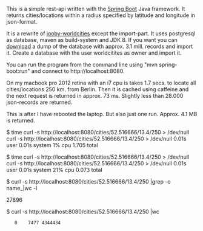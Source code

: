 This is a simple rest-api written with the [Spring Boot][3] Java framework. It returns cities/locations within a radius
specified by latitude and longitude in json-format.

It is a rewrite of [jooby-worldcities][2] except the import-part. It uses postgresql as database, maven as build-system
and JDK 8. If you want you can [download][1] a dump of the database with approx. 3.1 mill. records and import it.
Create a database with the user worldcitites as owner and import it.

You can run the program from the command line using "mvn spring-boot:run" and connect to http://localhost:8080.

On my macbook pro 2012 retina with an i7 cpu is takes 1.7 secs. to locate all cities/locations 250 km. from Berlin. Then it is cached using caffeine and the next request is returned in approx. 73 ms. Slightly less than 28.000 json-records are returned.

This is after I have rebooted the laptop. But also just one run. Approx. 4.1 MB is returned.

$ time curl -s http://localhost:8080/cities/52.516666/13.4/250 > /dev/null         
curl -s http://localhost:8080/cities/52.516666/13.4/250 > /dev/null  0.01s user 0.01s system 1% cpu 1.705 total

$ time curl -s http://localhost:8080/cities/52.516666/13.4/250 > /dev/null
curl -s http://localhost:8080/cities/52.516666/13.4/250 > /dev/null  0.01s user 0.01s system 21% cpu 0.073 total

$ curl -s http://localhost:8080/cities/52.516666/13.4/250 |grep -o name_|wc -l

   27896

$ curl -s http://localhost:8080/cities/52.516666/13.4/250 |wc

       0    7477 4344434

[1]: https://dl.dropboxusercontent.com/u/2729115/worldcities.zip
[2]: https://github.com/kometen/jooby-worldcities
[3]: https://projects.spring.io/spring-boot/
